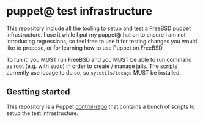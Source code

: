 # puppet@ test infrastructure

This repository include all the tooling to setup and test a FreeBSD puppet
infrastructure.  I use it while I put my puppet@ hat on to ensure I am not
introducing regressions, so feel free to use it for testing changes you would
like to propose, or for learning how to use Puppet on FreeBSD.

To run it, you MUST run FreeBSD and you MUST be able to run command as root
(e.g. with sudo) in order to create / manage jails.  The scripts currently use
iocage to do so, so `sysutils/iocage` MUST be installed.

## Gestting started

This repository is a Puppet
[control-repo](https://github.com/puppetlabs/control-repo) that contains a
bunch of scripts to setup the test infrastructure.
